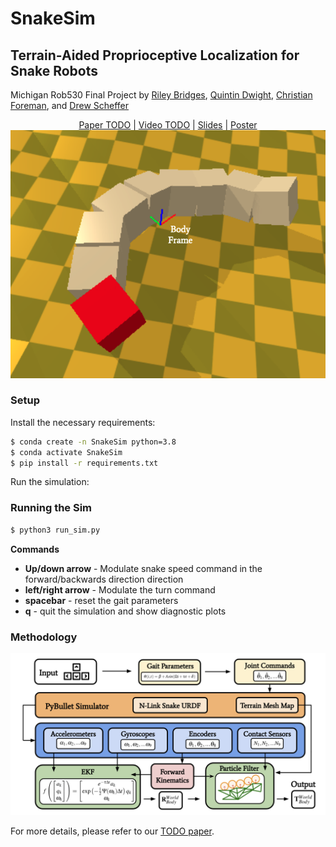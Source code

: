 # SnakeSim
## Terrain-Aided Proprioceptive Localization for Snake Robots

Michigan Rob530 Final Project by [Riley Bridges](https://github.com/rbridges12), [Quintin Dwight](https://github.com/qhdwight), [Christian Foreman](https://github.com/ChristianForeman), and [Drew Scheffer](https://github.com/schefferac2020)

<div style="text-align:center;">
    <a href="https://www.example.com">Paper TODO</a>
    |
    <a href="https://www.example.com">Video TODO</a>
    |
    <a href="https://docs.google.com/presentation/d/1imR_9fCTcW1SoMmwVYUvgVVFCQsc4buMuiCciz8RrtQ/edit?usp=sharing">Slides</a>
    |
    <a href="https://docs.google.com/presentation/d/15Pu1QHP4YL-AUiIt0pgZp1me8Tf03UgqsDiodNI4CZw/edit?usp=sharing">Poster</a>
    <img src="./media/sim_with_VC_frame (1).png" alt="Image Description">
</div>


### Setup 
Install the necessary requirements:
```bash
$ conda create -n SnakeSim python=3.8
$ conda activate SnakeSim
$ pip install -r requirements.txt
```

Run the simulation: 


### Running the Sim 
```bash
$ python3 run_sim.py
```
**Commands**
- **Up/down arrow** - Modulate snake speed command in the forward/backwards direction direction 
- **left/right arrow** - Modulate the turn command
- **spacebar** - reset the gait parameters
- **q** - quit the simulation and show diagnostic plots

### Methodology
<div style="text-align:center;">
    <img src="./media/diagram.png" alt="Image Description">
</div>

For more details, please refer to our [TODO paper](dkljafkjsdhf).
